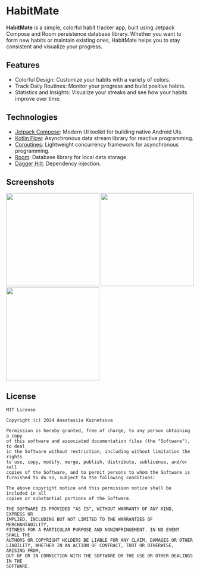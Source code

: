 # HabitMate
**HabitMate** is a simple, colorful habit tracker app, built using Jetpack Compose and Room persistence database library. 
Whether you want to form new habits or maintain existing ones, HabitMate helps you to stay consistent and visualize your progress.

## Features
- Colorful Design: Customize your habits with a variety of colors.
- Track Daily Routines: Monitor your progress and build positive habits.
- Statistics and Insights: Visualize your streaks and see how your habits improve over time.

## Technologies
- [Jetpack Compose](https://developer.android.com/jetpack/compose): Modern UI toolkit for building native Android UIs.
- [Kotlin Flow](https://kotlinlang.org/docs/flow.html): Asynchronous data stream library for reactive programming.
- [Coroutines](https://kotlinlang.org/docs/coroutines-overview.html): Lightweight concurrency framework for asynchronous programming.
- [Room](https://developer.android.com/training/data-storage/room): Database library for local data storage.
- [Dagger Hilt](https://dagger.dev/hilt): Dependency injection.

## Screenshots

<img src="https://github.com/skytoph/HabitMate/assets/44202107/e68c9389-1a35-4889-b3c7-39785db7a9bf" width="250"> <img src="https://github.com/skytoph/HabitMate/assets/44202107/a6eea102-362c-4cd4-a15c-824039ec3666" width="250"> <img src="https://github.com/skytoph/HabitMate/assets/44202107/af0f40a7-654e-4d03-91fe-de7e9dd1fe86" width="250">

## License
```
MIT License

Copyright (c) 2024 Anastasiia Kuznetsova

Permission is hereby granted, free of charge, to any person obtaining a copy
of this software and associated documentation files (the "Software"), to deal
in the Software without restriction, including without limitation the rights
to use, copy, modify, merge, publish, distribute, sublicense, and/or sell
copies of the Software, and to permit persons to whom the Software is
furnished to do so, subject to the following conditions:

The above copyright notice and this permission notice shall be included in all
copies or substantial portions of the Software.

THE SOFTWARE IS PROVIDED "AS IS", WITHOUT WARRANTY OF ANY KIND, EXPRESS OR
IMPLIED, INCLUDING BUT NOT LIMITED TO THE WARRANTIES OF MERCHANTABILITY,
FITNESS FOR A PARTICULAR PURPOSE AND NONINFRINGEMENT. IN NO EVENT SHALL THE
AUTHORS OR COPYRIGHT HOLDERS BE LIABLE FOR ANY CLAIM, DAMAGES OR OTHER
LIABILITY, WHETHER IN AN ACTION OF CONTRACT, TORT OR OTHERWISE, ARISING FROM,
OUT OF OR IN CONNECTION WITH THE SOFTWARE OR THE USE OR OTHER DEALINGS IN THE
SOFTWARE.
```
